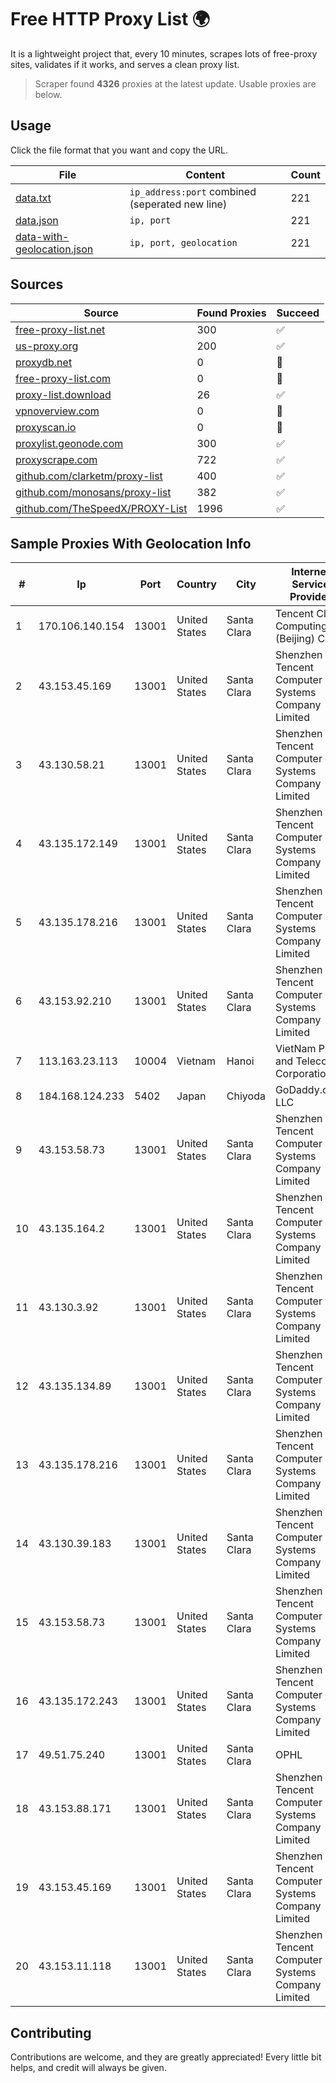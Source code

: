 
# Free HTTP Proxy List 🌍

It is a lightweight project that, every 10 minutes, scrapes lots of free-proxy sites, validates if it works, and serves a clean proxy list.


> Scraper found **4326** proxies at the latest update. Usable proxies are below.

## Usage

Click the file format that you want and copy the URL.


|File|Content|Count|
|----|-------|-----|
|[data.txt](https://raw.githubusercontent.com/themiralay/Proxy-List-World/master/data.txt)|`ip_address:port` combined (seperated new line)|221|
|[data.json](https://raw.githubusercontent.com/themiralay/Proxy-List-World/master/data.json)|`ip, port`|221|
|[data-with-geolocation.json](https://raw.githubusercontent.com/themiralay/Proxy-List-World/master/data-with-geolocation.json)|`ip, port, geolocation`|221|

## Sources

|Source|Found Proxies|Succeed|
|------|-------------|-------|
|[free-proxy-list.net](https://free-proxy-list.net)|300|✅|
|[us-proxy.org](https://www.us-proxy.org)|200|✅|
|[proxydb.net](http://proxydb.net)|0|🚫|
|[free-proxy-list.com](https://free-proxy-list.com/?page=&port=&type%5B%5D=http&type%5B%5D=https&up_time=0&search=Search)|0|🚫|
|[proxy-list.download](https://www.proxy-list.download/HTTP)|26|✅|
|[vpnoverview.com](https://vpnoverview.com/privacy/anonymous-browsing/free-proxy-servers)|0|🚫|
|[proxyscan.io](https://www.proxyscan.io)|0|🚫|
|[proxylist.geonode.com](https://proxylist.geonode.com/api/proxy-list?limit=300&page=1&sort_by=lastChecked&sort_type=desc&protocols=http,https)|300|✅|
|[proxyscrape.com](https://api.proxyscrape.com/v2/?request=displayproxies&protocol=http&timeout=10000&country=all&ssl=all&anonymity=all)|722|✅|
|[github.com/clarketm/proxy-list](https://raw.githubusercontent.com/clarketm/proxy-list/master/proxy-list-raw.txt)|400|✅|
|[github.com/monosans/proxy-list](https://raw.githubusercontent.com/monosans/proxy-list/main/proxies/http.txt)|382|✅|
|[github.com/TheSpeedX/PROXY-List](https://raw.githubusercontent.com/TheSpeedX/PROXY-List/master/http.txt)|1996|✅|


## Sample Proxies With Geolocation Info

|#|Ip|Port|Country|City|Internet Service Provider|
|-|--|----|-------|----|-------------------------|
|1|170.106.140.154|13001|United States|Santa Clara|Tencent Cloud Computing (Beijing) Co|
|2|43.153.45.169|13001|United States|Santa Clara|Shenzhen Tencent Computer Systems Company Limited|
|3|43.130.58.21|13001|United States|Santa Clara|Shenzhen Tencent Computer Systems Company Limited|
|4|43.135.172.149|13001|United States|Santa Clara|Shenzhen Tencent Computer Systems Company Limited|
|5|43.135.178.216|13001|United States|Santa Clara|Shenzhen Tencent Computer Systems Company Limited|
|6|43.153.92.210|13001|United States|Santa Clara|Shenzhen Tencent Computer Systems Company Limited|
|7|113.163.23.113|10004|Vietnam|Hanoi|VietNam Post and Telecom Corporation|
|8|184.168.124.233|5402|Japan|Chiyoda|GoDaddy.com, LLC|
|9|43.153.58.73|13001|United States|Santa Clara|Shenzhen Tencent Computer Systems Company Limited|
|10|43.135.164.2|13001|United States|Santa Clara|Shenzhen Tencent Computer Systems Company Limited|
|11|43.130.3.92|13001|United States|Santa Clara|Shenzhen Tencent Computer Systems Company Limited|
|12|43.135.134.89|13001|United States|Santa Clara|Shenzhen Tencent Computer Systems Company Limited|
|13|43.135.178.216|13001|United States|Santa Clara|Shenzhen Tencent Computer Systems Company Limited|
|14|43.130.39.183|13001|United States|Santa Clara|Shenzhen Tencent Computer Systems Company Limited|
|15|43.153.58.73|13001|United States|Santa Clara|Shenzhen Tencent Computer Systems Company Limited|
|16|43.135.172.243|13001|United States|Santa Clara|Shenzhen Tencent Computer Systems Company Limited|
|17|49.51.75.240|13001|United States|Santa Clara|OPHL|
|18|43.153.88.171|13001|United States|Santa Clara|Shenzhen Tencent Computer Systems Company Limited|
|19|43.153.45.169|13001|United States|Santa Clara|Shenzhen Tencent Computer Systems Company Limited|
|20|43.153.11.118|13001|United States|Santa Clara|Shenzhen Tencent Computer Systems Company Limited|



## Contributing

Contributions are welcome, and they are greatly appreciated! Every
little bit helps, and credit will always be given.

